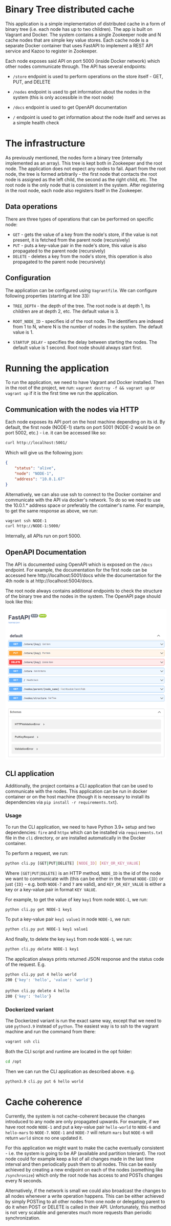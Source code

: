 # Binary Tree distributed cache

This application is a simple implementation of distributed cache in a form of binary tree (i.e. each node has up to two children).
The app is built on Vagrant and Docker. The system contains a single Zookeeper node and N cache nodes that are simple key value
stores. Each cache node is a separate Docker container that uses FastAPI to implement a REST API service and Kazoo to register in Zookeeper.

Each node exposes said API on port 5000 (inside Docker network) which other nodes communicate through. The API has several
endpoints:

- `/store` endpoint is used to perform operations on the store itself - GET, PUT, and DELETE

- `/nodes` endpoint is used to get information about the nodes in the system (this is only accessible in the root node)

- `/docs` endpoint is used to get OpenAPI documentation

- `/` endpoint is used to get information about the node itself and serves as a simple health check

# The infrastructure

As previously mentioned, the nodes form a binary tree (internally implemented as an array). This
tree is kept both in Zookeeper and the root node. The application does not expect any nodes to fail. Apart from
the root node, the tree is formed arbitrarily - the first node
that contacts the root node is assigned as the left child,
the second as the right child, etc. The root node is the only node
that is consistent in the system. After registering in the root node, each node also registers itself in the Zookeeper.

## Data operations

There are three types of operations that can be performed on specific node:

- `GET` - gets the value of a key from the node's store, if the value is not present, it is fetched from the parent node (recursively)
- `PUT` - puts a key-value pair in the node's store, this value is also propagated to the parent node (recursively)
- `DELETE` - deletes a key from the node's store, this operation is also propagated to the parent node (recursively)


## Configuration

The application can be configured using `Vagrantfile`. We can configure following properties (starting at line 33):

- `TREE_DEPTH` - the depth of the tree. The root node is at depth 1, its children are at depth 2, etc. The default value is 3.

- `ROOT_NODE_ID` - specifies id of the root node. The identifiers are indexed from 1 to N, where N is the number of nodes in the system. The default value is 1.

- `STARTUP_DELAY` - specifies the delay between starting the nodes. The default value is 1 second. Root node should always start first.

# Running the application

To run the application, we need to have Vagrant and Docker installed. Then in the root of the project, we run:
`vagrant destroy -f && vagrant up` or `vagrant up` if it is the first time we run the application.

## Communication with the nodes via HTTP

Each node exposes its API port on the host machine depending on
its id. By default, the first node (NODE-1) starts on port 5001 (NODE-2 would be on port 5002, etc.) - i.e. it can be accessed like so:

```bash
curl http://localhost:5001/
```

Which will give us the following json:
```json
{
    "status": "alive",
    "node": "NODE-1",
    "address": "10.0.1.67"
}
```

Alternatively, we can also use ssh to connect to the Docker container and
communicate with the API via docker's network. To do so we need
to use the 10.0.1.* address space or preferably the container's name. For example, to get the same response as above, we run:

```bash
vagrant ssh NODE-1
curl http://NODE-1:5000/
```

Internally, all APIs run on port 5000.

## OpenAPI Documentation

The API is documented using OpenAPI which is exposed on the
`/docs` endpoint. For example, the documentation for the first node can be accessed here http://localhost:5001/docs while the documentation for the 4th node is at http://localhost:5004/docs.

The root node always contains additional endpoints to check the structure of the binary tree and the nodes in the system. The OpenAPI page should look like this:

![](openapi.png)


## CLI application

Additionally, the project contains a CLI application that can be 
used to communicate with the nodes. This application can be run
in docker container or on the host machine (though it is necessary to install its dependencies via `pip install -r requirements.txt`).


### Usage

To run the CLI application, we need to have Python 3.9+ setup and two dependencies: `fire` and `httpx` which can
be installed via `requirements.txt` file in the `cli` directory, or are installed automatically in the Docker container.

To perform a request, we run:

```bash
python cli.py [GET|PUT|DELETE] [NODE_ID] [KEY_OR_KEY_VALUE]
```

Where `[GET|PUT|DELETE]` is an HTTP method, `NODE_ID` is the id of the node we want to communicate with (this can be either in the format `NODE-{ID}` or just `{ID}` - e.g. both `NODE-7` and `7` are valid), and `KEY_OR_KEY_VALUE` is either a key or a key-value pair in format `KEY VALUE`.

For example, to get the value of key `key1` from node `NODE-1`, we run:

```bash
python cli.py get NODE-1 key1
```

To put a key-value pair `key1 value1` in node `NODE-1`, we run:

```bash
python cli.py put NODE-1 key1 value1
```

And finally, to delete the key `key1` from node `NODE-1`, we run:

```bash
python cli.py delete NODE-1 key1
```

The application always prints returned JSON response and the status
code of the request. E.g.

```bash
python cli.py put 4 hello world
200 {'key': 'hello', 'value': 'world'}

python cli.py delete 4 hello
200 {'key': 'hello'}
```

### Dockerized variant

The Dockerized variant is run the exact same way, except that we need to use `python3.9` instead of `python`. The easiest way is to ssh to the vagrant machine and run the command from there:

```bash
vagrant ssh cli
```

Both the CLI script and runtime are located in the opt folder:

```bash
cd /opt
```
Then we can run the CLI application as described above. e.g.

```bash
python3.9 cli.py put 6 hello world
```

# Cache coherence

Currently, the system is not cache-coherent because the changes introduced to any node are
only propagated upwards. 
For example, if we have root node `NODE-1` and put a key-value pair `hello-world` to `NODE-6` and `hello-mars` to `NODE-7`. `NODE-1` and `NODE-7` will return `mars` but `NODE-6` will return `world` since no one updated it.

For this application we might want to make the cache eventually consistent - i.e. the system is going to be AP (available and partition tolerant). The root node could for example keep a list of all changes made in the last time interval and then periodically push them to all nodes. This can be easily achieved by creating a new endpoint on each of the nodes (something like `/synchronize`) which only the root node has access to and POSTs changes every N seconds. 

Alternatively, if the network is small we could also broadcast the changes to all nodes whenever a write operation happens. This can be either achieved by simply POSTing to all other nodes from one node or delegating parent to do it when POST or DELETE is called in their API. Unfortunately, this method is not very scalable and generates much more requests than periodic synchronization.



